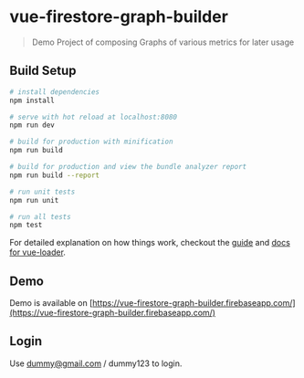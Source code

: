 # vue-firestore-graph-builder 

> Demo Project of composing Graphs of various metrics for later usage

## Build Setup

``` bash
# install dependencies
npm install

# serve with hot reload at localhost:8080
npm run dev

# build for production with minification
npm run build

# build for production and view the bundle analyzer report
npm run build --report

# run unit tests
npm run unit

# run all tests
npm test
```

For detailed explanation on how things work, checkout the [guide](http://vuejs-templates.github.io/webpack/) and [docs for vue-loader](http://vuejs.github.io/vue-loader).

## Demo

Demo is available on 
[https://vue-firestore-graph-builder.firebaseapp.com/](https://vue-firestore-graph-builder.firebaseapp.com/)

## Login

Use dummy@gmail.com / dummy123 to login.

